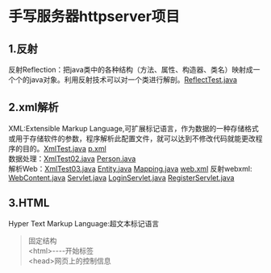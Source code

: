 ﻿# 手写服务器httpserver项目
## 1.反射
反射Reflection：把java类中的各种结构（方法、属性、构造器、类名）映射成一个个的java对象。利用反射技术可以对一个类进行解剖。[ReflectTest.java](Code/Code5/ReflectTest.java)

## 2.xml解析
XML:Extensible Markup Language,可扩展标记语言，作为数据的一种存储格式或用于存储软件的参数，程序解析此配置文件，就可以达到不修改代码就能更改程序的目的。[XmlTest.java](Code/Code5/XmlTest.java)  [p.xml](Code/Code5/p.xml)  
数据处理：[XmlTest02.java](Code/Code5/XmlTest02.java)  [Person.java](Code/Code5/Person.java)   
解析Web：[XmlTest03.java](Code/Code5/XmlTest03.java)  [Entity.java](Code/Code5/Entity.java)  [Mapping.java](Code/Code5/Mapping.java) [web.xml](Code/Code5/web.xml)
反射webxml: [WebContent.java](Code/Code5/WebContent.java)  [Servlet.java](Code/Code5/Servlet.java)  [LoginServlet.java](Code/Code5/LoginServlet.java)  [RegisterServlet.java](Code/Code5/RegisterServlet.java)

## 3.HTML
Hyper Text Markup Language:超文本标记语言
> 固定结构  
> \<html>----开始标签  
> \<head>网页上的控制信息 <title> 页面标题  
> \</title></head>  
> \<body>页面显示的内容</body>  
> \</html>----结束标签  
[login.html](Code/Code5/login.html)
